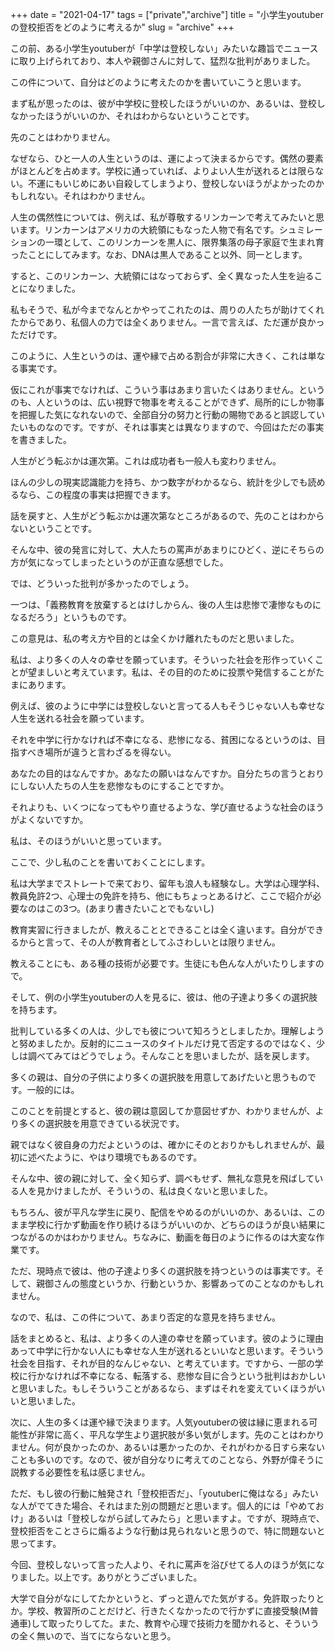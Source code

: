 +++
date = "2021-04-17"
tags = ["private","archive"]
title = "小学生youtuberの登校拒否をどのように考えるか"
slug = "archive"
+++

この前、ある小学生youtuberが「中学は登校しない」みたいな趣旨でニュースに取り上げられており、本人や親御さんに対して、猛烈な批判がありました。

この件について、自分はどのように考えたのかを書いていこうと思います。

まず私が思ったのは、彼が中学校に登校したほうがいいのか、あるいは、登校しなかったほうがいいのか、それはわからないということです。

先のことはわかりません。

なぜなら、ひと一人の人生というのは、運によって決まるからです。偶然の要素がほとんどを占めます。学校に通っていれば、よりよい人生が送れるとは限らない。不運にもいじめにあい自殺してしまうより、登校しないほうがよかったのかもしれない。それはわかりません。

人生の偶然性については、例えば、私が尊敬するリンカーンで考えてみたいと思います。リンカーンはアメリカの大統領にもなった人物で有名です。シュミレーションの一環として、このリンカーンを黒人に、限界集落の母子家庭で生まれ育ったことにしてみます。なお、DNAは黒人であること以外、同一とします。

すると、このリンカーン、大統領にはなっておらず、全く異なった人生を辿ることになりました。

私もそうで、私が今までなんとかやってこれたのは、周りの人たちが助けてくれたからであり、私個人の力では全くありません。一言で言えば、ただ運が良かっただけです。

このように、人生というのは、運や縁で占める割合が非常に大きく、これは単なる事実です。

仮にこれが事実でなければ、こういう事はあまり言いたくはありません。というのも、人というのは、広い視野で物事を考えることができず、局所的にしか物事を把握した気になれないので、全部自分の努力と行動の賜物であると誤認していたいものなのです。ですが、それは事実とは異なりますので、今回はただの事実を書きました。

人生がどう転ぶかは運次第。これは成功者も一般人も変わりません。

ほんの少しの現実認識能力を持ち、かつ数字がわかるなら、統計を少しでも読めるなら、この程度の事実は把握できます。

話を戻すと、人生がどう転ぶかは運次第なところがあるので、先のことはわからないということです。

そんな中、彼の発言に対して、大人たちの罵声があまりにひどく、逆にそちらの方が気になってしまったというのが正直な感想でした。

では、どういった批判が多かったのでしょう。

一つは、「義務教育を放棄するとはけしからん、後の人生は悲惨で凄惨なものになるだろう」というものです。

この意見は、私の考え方や目的とは全くかけ離れたものだと思いました。

私は、より多くの人々の幸せを願っています。そういった社会を形作っていくことが望ましいと考えています。私は、その目的のために投票や発信することがたまにあります。

例えば、彼のように中学には登校しないと言ってる人もそうじゃない人も幸せな人生を送れる社会を願っています。

それを中学に行かなければ不幸になる、悲惨になる、貧困になるというのは、目指すべき場所が違うと言わざるを得ない。

あなたの目的はなんですか。あなたの願いはなんですか。自分たちの言うとおりにしない人たちの人生を悲惨なものにすることですか。

それよりも、いくつになってもやり直せるような、学び直せるような社会のほうがよくないですか。

私は、そのほうがいいと思っています。

ここで、少し私のことを書いておくことにします。

私は大学までストレートで来ており、留年も浪人も経験なし。大学は心理学科、教員免許2つ、心理士の免許を持ち、他にもちょっとあるけど、ここで紹介が必要なのはこの3つ。(あまり書きたいことでもないし)

教育実習に行きましたが、教えることとできることは全く違います。自分ができるからと言って、その人が教育者としてふさわしいとは限りません。

教えることにも、ある種の技術が必要です。生徒にも色んな人がいたりしますので。

そして、例の小学生youtuberの人を見るに、彼は、他の子達より多くの選択肢を持ちます。

批判している多くの人は、少しでも彼について知ろうとしましたか。理解しようと努めましたか。反射的にニュースのタイトルだけ見て否定するのではなく、少しは調べてみてはどうでしょう。そんなことを思いましたが、話を戻します。

多くの親は、自分の子供により多くの選択肢を用意してあげたいと思うものです。一般的には。

このことを前提とすると、彼の親は意図してか意図せずか、わかりませんが、より多くの選択肢を用意できている状況です。

親ではなく彼自身の力だよというのは、確かにそのとおりかもしれませんが、最初に述べたように、やはり環境でもあるのです。

そんな中、彼の親に対して、全く知らず、調べもせず、無礼な意見を飛ばしている人を見かけましたが、そういうの、私は良くないと思いました。

もちろん、彼が平凡な学生に戻り、配信をやめるのがいいのか、あるいは、このまま学校に行かず動画を作り続けるほうがいいのか、どちらのほうが良い結果につながるのかはわかりません。ちなみに、動画を毎日のように作るのは大変な作業です。

ただ、現時点で彼は、他の子達より多くの選択肢を持つというのは事実です。そして、親御さんの態度というか、行動というか、影響あってのことなのかもしれません。

なので、私は、この件について、あまり否定的な意見を持ちません。

話をまとめると、私は、より多くの人達の幸せを願っています。彼のように理由あって中学に行かない人にも幸せな人生が送れるといいなと思います。そういう社会を目指す、それが目的なんじゃない、と考えています。ですから、一部の学校に行かなければ不幸になる、転落する、悲惨な目に合うという批判はおかしいと思いました。もしそういうことがあるなら、まずはそれを変えていくほうがいいと思いました。

次に、人生の多くは運や縁で決まります。人気youtuberの彼は縁に恵まれる可能性が非常に高く、平凡な学生より選択肢が多い気がします。先のことはわかりません。何が良かったのか、あるいは悪かったのか、それがわかる日すら来ないことも多いのです。なので、彼が自分なりに考えてのことなら、外野が偉そうに説教する必要性を私は感じません。

ただ、もし彼の行動に触発され「登校拒否だ」、「youtuberに俺はなる」みたいな人がでてきた場合、それはまた別の問題だと思います。個人的には「やめておけ」あるいは「登校しながら試してみたら」と思いますよ。ですが、現時点で、登校拒否をことさらに煽るような行動は見られないと思うので、特に問題ないと思ってます。

今回、登校しないって言った人より、それに罵声を浴びせてる人のほうが気になりました。以上です。ありがとうございました。

大学で自分がなにしてたかというと、ずっと遊んでた気がする。免許取ったりとか。学校、教習所のことだけど、行きたくなかったので行かずに直接受験(M普通車)して取ったりしてた。また、教育や心理で技術力を聞かれると、そういうの全く無いので、当てにならないと思う。

